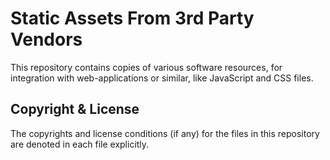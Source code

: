 Static Assets From 3rd Party Vendors
====================================

This repository contains copies of various software resources, for
integration with web-applications or similar, like JavaScript and CSS
files.


Copyright & License
-------------------

The copyrights and license conditions (if any) for the files in this
repository are denoted in each file explicitly.


